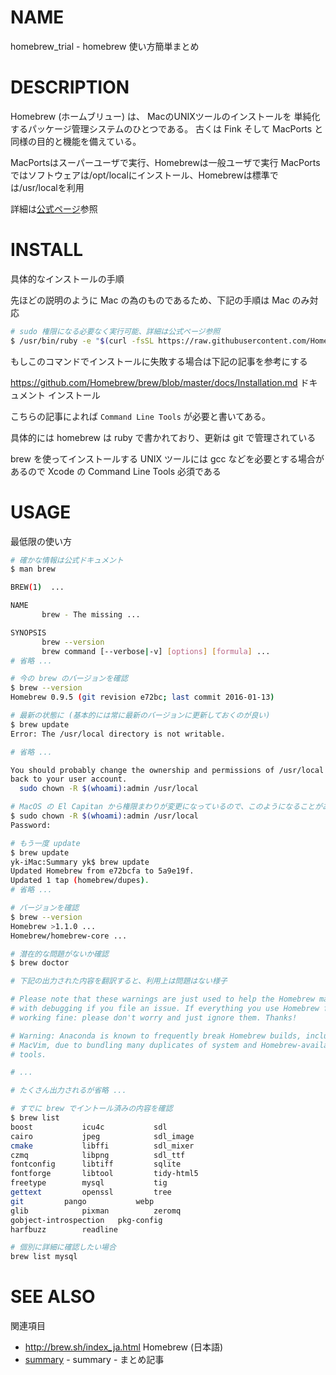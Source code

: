 # NAME

homebrew_trial - homebrew 使い方簡単まとめ

# DESCRIPTION

Homebrew (ホームブリュー) は、
MacのUNIXツールのインストールを
単純化するパッケージ管理システムのひとつである。
古くは Fink そして MacPorts と同様の目的と機能を備えている。

MacPortsはスーパーユーザで実行、Homebrewは一般ユーザで実行
MacPortsではソフトウェアは/opt/localにインストール、Homebrewは標準では/usr/localを利用

詳細は[公式ページ](http://brew.sh/index_ja.html)参照

# INSTALL

具体的なインストールの手順

先ほどの説明のように Mac の為のものであるため、下記の手順は Mac のみ対応

```bash
# sudo 権限になる必要なく実行可能、詳細は公式ページ参照
$ /usr/bin/ruby -e "$(curl -fsSL https://raw.githubusercontent.com/Homebrew/install/master/install)"
```

もしこのコマンドでインストールに失敗する場合は下記の記事を参考にする

<https://github.com/Homebrew/brew/blob/master/docs/Installation.md> ドキュメント インストール

こちらの記事によれば `Command Line Tools` が必要と書いてある。

具体的には homebrew は ruby で書かれており、更新は git で管理されている

brew を使ってインストールする UNIX ツールには gcc などを必要とする場合があるので Xcode の Command Line Tools 必須である

# USAGE

最低限の使い方

```bash
# 確かな情報は公式ドキュメント
$ man brew

BREW(1)  ...

NAME
       brew - The missing ...

SYNOPSIS
       brew --version
       brew command [--verbose|-v] [options] [formula] ...
# 省略 ...

# 今の brew のバージョンを確認
$ brew --version
Homebrew 0.9.5 (git revision e72bc; last commit 2016-01-13)

# 最新の状態に (基本的には常に最新のバージョンに更新しておくのが良い)
$ brew update
Error: The /usr/local directory is not writable.

# 省略 ...

You should probably change the ownership and permissions of /usr/local
back to your user account.
  sudo chown -R $(whoami):admin /usr/local

# MacOS の El Capitan から権限まわりが変更になっているので、このようになることがあるが指示通り対応
$ sudo chown -R $(whoami):admin /usr/local
Password:

# もう一度 update
$ brew update
yk-iMac:Summary yk$ brew update
Updated Homebrew from e72bcfa to 5a9e19f.
Updated 1 tap (homebrew/dupes).
# 省略 ...

# バージョンを確認
$ brew --version
Homebrew >1.1.0 ...
Homebrew/homebrew-core ...

# 潜在的な問題がないか確認
$ brew doctor

# 下記の出力された内容を翻訳すると、利用上は問題はない様子

# Please note that these warnings are just used to help the Homebrew maintainers
# with debugging if you file an issue. If everything you use Homebrew for is
# working fine: please don't worry and just ignore them. Thanks!

# Warning: Anaconda is known to frequently break Homebrew builds, including Vim and
# MacVim, due to bundling many duplicates of system and Homebrew-available
# tools.

# ...

# たくさん出力されるが省略 ...

# すでに brew でイントール済みの内容を確認
$ brew list
boost           icu4c           sdl
cairo           jpeg            sdl_image
cmake           libffi          sdl_mixer
czmq            libpng          sdl_ttf
fontconfig      libtiff         sqlite
fontforge       libtool         tidy-html5
freetype        mysql           tig
gettext         openssl         tree
git         pango           webp
glib            pixman          zeromq
gobject-introspection   pkg-config
harfbuzz        readline

# 個別に詳細に確認したい場合
brew list mysql

```


# SEE ALSO

関連項目

- <http://brew.sh/index_ja.html> Homebrew (日本語)
- [summary](/) - summary - まとめ記事
